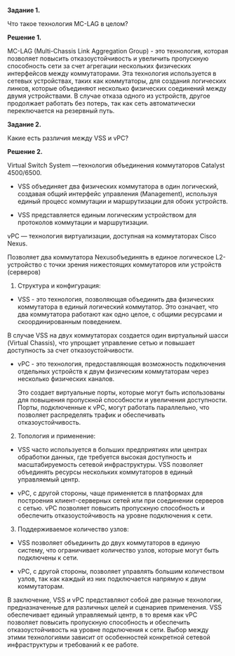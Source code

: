 **Задание 1.**

Что такое технология MC-LAG в целом?


**Решение 1.**

MC-LAG (Multi-Chassis Link Aggregation Group) - это технология, которая позволяет повысить отказоустойчивость и увеличить пропускную способность сети за счет агрегации нескольких физических интерфейсов между коммутаторами.
Эта технология используется в сетевых устройствах, таких как коммутаторы, для создания логических линков, которые объединяют несколько физических соединений между двумя устройствами. 
В случае отказа одного из устройств, другое продолжает работать без потерь, так как сеть автоматически переключается на резервный путь.


**Задание 2.**

Какие есть различия между VSS и vPC?


**Решение 2.**

Virtual Switch System —технология объединения коммутаторов Catalyst 4500/6500.

- VSS объединяет два физических коммутатора в один логический, создавая общий интерфейс управления (Management), используя единый процесс коммутации и маршрутизации для обоих устройств.

- VSS представляется единым логическим устройством для протоколов коммутации и маршрутизации.


vPC — технология виртуализации, доступная на коммутаторах Cisco Nexus.

  Позволяет два коммутатора Nexusобъединять в единое логическое L2-устройство с точки зрения нижестоящих коммутаторов или устройств (серверов)




1. Структура и конфигурация:

- VSS - это технология, позволяющая объединить два физических коммутатора в единый логический коммутатор. Это означает, что два коммутатора работают как одно целое, с общими ресурсами и скоординированным поведением.

 В случае VSS на двух коммутаторах создается один виртуальный шасси (Virtual Chassis), что упрощает управление сетью и повышает доступность за счет отказоустойчивости.

- vPC - это технология, предоставляющая возможность подключения отдельных устройств к двум физическим коммутаторам через несколько физических каналов.

  Это создает виртуальные порты, которые могут быть использованы для повышения пропускной способности и увеличения доступности. Порты, подключенные к vPC, могут работать параллельно, что позволяет распределять трафик и обеспечивать отказоустойчивость.

  

2. Топология и применение:

- VSS часто используется в больших предприятиях или центрах обработки данных, где требуется высокая доступность и масштабируемость сетевой инфраструктуры. VSS позволяет объединять ресурсы нескольких коммутаторов в единый управляемый центр.

  
- vPC, с другой стороны, чаще применяется в платформах для построения клиент-серверных сетей или при соединении серверов с сетью. vPC позволяет повысить пропускную способность и обеспечить отказоустойчивость на уровне подключения к сети.


3. Поддерживаемое количество узлов:

- VSS позволяет объединить до двух коммутаторов в единую систему, что ограничивает количество узлов, которые могут быть подключены к сети.
  
- vPC, с другой стороны, позволяет управлять большим количеством узлов, так как каждый из них подключается напрямую к двум коммутаторам.

В заключение, VSS и vPC представляют собой две разные технологии, предназначенные для различных целей и сценариев применения. VSS обеспечивает единый управляемый центр, в то время как vPC позволяет повысить пропускную способность и обеспечить отказоустойчивость на уровне подключения к сети. Выбор между этими технологиями зависит от особенностей конкретной сетевой инфраструктуры и требований к ее работе.
